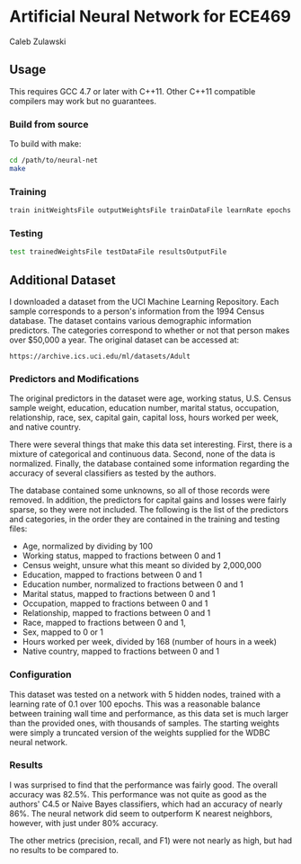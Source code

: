 # Artificial Neural Network for ECE469
Caleb Zulawski

## Usage
This requires GCC 4.7 or later with C++11.  Other C++11 compatible compilers may work but no guarantees.

### Build from source
To build with make:
```bash
cd /path/to/neural-net
make
```

### Training
```bash
train initWeightsFile outputWeightsFile trainDataFile learnRate epochs
```

### Testing
```bash
test trainedWeightsFile testDataFile resultsOutputFile
```

## Additional Dataset
I downloaded a dataset from the UCI Machine Learning Repository.  Each sample corresponds to a person's information from the 1994 Census database.  The dataset contains various demographic information predictors.  The categories correspond to whether or not that person makes over $50,000 a year.  The original dataset can be accessed at:

```url
https://archive.ics.uci.edu/ml/datasets/Adult
```

### Predictors and Modifications
The original predictors in the dataset were age, working status, U.S. Census sample weight, education, education number, marital status, occupation, relationship, race, sex, capital gain, capital loss, hours worked per week, and native country.

There were several things that make this data set interesting.  First, there is a mixture of categorical and continuous data.  Second, none of the data is normalized.  Finally, the database contained some information regarding the accuracy of several classifiers as tested by the authors.

The database contained some unknowns, so all of those records were removed.  In addition, the predictors for capital gains and losses were fairly sparse, so they were not included.  The following is the list of the predictors and categories, in the order they are contained in the training and testing files:

* Age, normalized by dividing by 100
* Working status, mapped to fractions between 0 and 1
* Census weight, unsure what this meant so divided by 2,000,000
* Education, mapped to fractions between 0 and 1
* Education number, normalized to fractions between 0 and 1
* Marital status, mapped to fractions between 0 and 1
* Occupation, mapped to fractions between 0 and 1
* Relationship, mapped to fractions between 0 and 1
* Race, mapped to fractions between 0 and 1,
* Sex, mapped to 0 or 1
* Hours worked per week, divided by 168 (number of hours in a week)
* Native country, mapped to fractions between 0 and 1

### Configuration

This dataset was tested on a network with 5 hidden nodes, trained with a learning rate of 0.1 over 100 epochs.  This was a reasonable balance between training wall time and performance, as this data set is much larger than the provided ones, with thousands of samples.  The starting weights were simply a truncated version of the weights supplied for the WDBC neural network. 

### Results

I was surprised to find that the performance was fairly good.  The overall accuracy was 82.5%.  This performance was not quite as good as the authors' C4.5 or Naive Bayes classifiers, which had an accuracy of nearly 86%.  The neural network did seem to outperform K nearest neighbors, however, with just under 80% accuracy.

The other metrics (precision, recall, and F1) were not nearly as high, but had no results to be compared to.